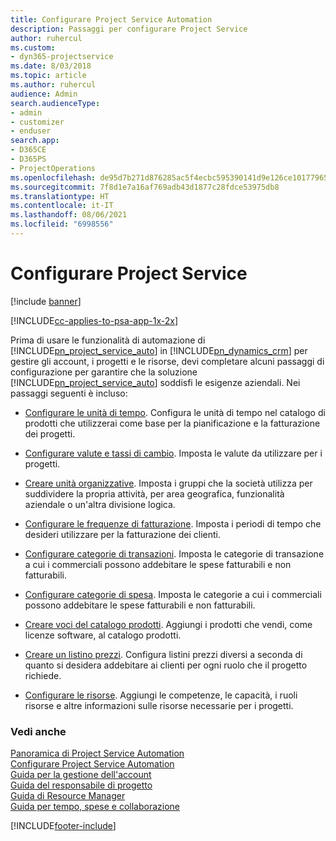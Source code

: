 ```yaml
---
title: Configurare Project Service Automation
description: Passaggi per configurare Project Service
author: ruhercul
ms.custom:
- dyn365-projectservice
ms.date: 8/03/2018
ms.topic: article
ms.author: ruhercul
audience: Admin
search.audienceType:
- admin
- customizer
- enduser
search.app:
- D365CE
- D365PS
- ProjectOperations
ms.openlocfilehash: de95d7b271d876285ac5f4ecbc595390141d9e126ce101779652828581c1f613
ms.sourcegitcommit: 7f8d1e7a16af769adb43d1877c28fdce53975db8
ms.translationtype: HT
ms.contentlocale: it-IT
ms.lasthandoff: 08/06/2021
ms.locfileid: "6998556"
---
```

# <a name="configure-project-service"></a>Configurare Project Service

[!include [banner](../includes/psa-now-project-operations.md)]

[!INCLUDE[cc-applies-to-psa-app-1x-2x](../includes/cc-applies-to-psa-app-1x-2x.md)]

Prima di usare le funzionalità di automazione di [!INCLUDE[pn_project_service_auto](../includes/pn-project-service-auto.md)] in [!INCLUDE[pn_dynamics_crm](../includes/pn-dynamics-crm.md)] per gestire gli account, i progetti e le risorse, devi completare alcuni passaggi di configurazione per garantire che la soluzione [!INCLUDE[pn_project_service_auto](../includes/pn-project-service-auto.md)] soddisfi le esigenze aziendali. Nei passaggi seguenti è incluso:  
  
-   [Configurare le unità di tempo](../psa/set-up-time-units.md). Configura le unità di tempo nel catalogo di prodotti che utilizzerai come base per la pianificazione e la fatturazione dei progetti.  
  
-   [Configurare valute e tassi di cambio](../psa/set-up-currencies-exchange-rates.md). Imposta le valute da utilizzare per i progetti.  
  
-   [Creare unità organizzative](../psa/create-organizational-units.md). Imposta i gruppi che la società utilizza per suddividere la propria attività, per area geografica, funzionalità aziendale o un'altra divisione logica.  
  
-   [Configurare le frequenze di fatturazione](../psa/set-up-invoice-frequencies.md). Imposta i periodi di tempo che desideri utilizzare per la fatturazione dei clienti.  
  
-   [Configurare categorie di transazioni](../psa/configure-transaction-categories.md). Imposta le categorie di transazione a cui i commerciali possono addebitare le spese fatturabili e non fatturabili.  
  
-   [Configurare categorie di spesa](../psa/configure-expense-categories.md). Imposta le categorie a cui i commerciali possono addebitare le spese fatturabili e non fatturabili.  
  
-   [Creare voci del catalogo prodotti](../psa/create-product-catalog-items.md). Aggiungi i prodotti che vendi, come licenze software, al catalogo prodotti.  
  
-   [Creare un listino prezzi](../psa/create-price-list.md). Configura listini prezzi diversi a seconda di quanto si desidera addebitare ai clienti per ogni ruolo che il progetto richiede.  
  
-   [Configurare le risorse](../psa/set-up-resources.md). Aggiungi le competenze, le capacità, i ruoli risorse e altre informazioni sulle risorse necessarie per i progetti.  
  
### <a name="see-also"></a>Vedi anche  
 [Panoramica di Project Service Automation](../psa/overview.md)   
 [Configurare Project Service Automation](../psa/configure.md)   
 [Guida per la gestione dell'account](../psa/account-manager-guide.md)   
 [Guida del responsabile di progetto](../psa/project-manager-guide.md)   
 [Guida di Resource Manager](../psa/resource-manager-guide.md)   
 [Guida per tempo, spese e collaborazione](../psa/time-expense-collaboration-guide.md)


[!INCLUDE[footer-include](../includes/footer-banner.md)]